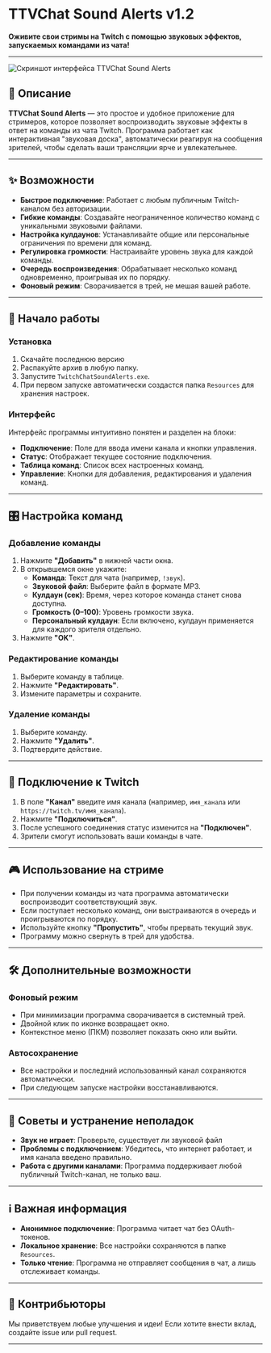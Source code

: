 # TTVChat Sound Alerts v1.2


**Оживите свои стримы на Twitch с помощью звуковых эффектов, запускаемых командами из чата!**

---

![Скриншот интерфейса TTVChat Sound Alerts](https://i.postimg.cc/J04ypgYW/image.png)

## 📖 Описание

**TTVChat Sound Alerts** — это простое и удобное приложение для стримеров, которое позволяет воспроизводить звуковые эффекты в ответ на команды из чата Twitch. Программа работает как интерактивная "звуковая доска", автоматически реагируя на сообщения зрителей, чтобы сделать ваши трансляции ярче и увлекательнее.

---

## ✨ Возможности

- **Быстрое подключение**: Работает с любым публичным Twitch-каналом без авторизации.
- **Гибкие команды**: Создавайте неограниченное количество команд с уникальными звуковыми файлами.
- **Настройка кулдаунов**: Устанавливайте общие или персональные ограничения по времени для команд.
- **Регулировка громкости**: Настраивайте уровень звука для каждой команды.
- **Очередь воспроизведения**: Обрабатывает несколько команд одновременно, проигрывая их по порядку.
- **Фоновый режим**: Сворачивается в трей, не мешая вашей работе.


---

## 🚀 Начало работы

### Установка
1. Скачайте последнюю версию
2. Распакуйте архив в любую папку.
3. Запустите `TwitchChatSoundAlerts.exe`.
4. При первом запуске автоматически создастся папка `Resources` для хранения настроек.

### Интерфейс
Интерфейс программы интуитивно понятен и разделен на блоки:
- **Подключение**: Поле для ввода имени канала и кнопки управления.
- **Статус**: Отображает текущее состояние подключения.
- **Таблица команд**: Список всех настроенных команд.
- **Управление**: Кнопки для добавления, редактирования и удаления команд.

---

## 🎛 Настройка команд

### Добавление команды
1. Нажмите **"Добавить"** в нижней части окна.
2. В открывшемся окне укажите:
   - **Команда**: Текст для чата (например, `!звук`).
   - **Звуковой файл**: Выберите файл в формате MP3.
   - **Кулдаун (сек)**: Время, через которое команда станет снова доступна.
   - **Громкость (0–100)**: Уровень громкости звука.
   - **Персональный кулдаун**: Если включено, кулдаун применяется для каждого зрителя отдельно.
3. Нажмите **"OK"**.

### Редактирование команды
1. Выберите команду в таблице.
2. Нажмите **"Редактировать"**.
3. Измените параметры и сохраните.

### Удаление команды
1. Выберите команду.
2. Нажмите **"Удалить"**.
3. Подтвердите действие.

---

## 🔗 Подключение к Twitch

1. В поле **"Канал"** введите имя канала (например, `имя_канала` или `https://twitch.tv/имя_канала`).
2. Нажмите **"Подключиться"**.
3. После успешного соединения статус изменится на **"Подключен"**.
4. Зрители смогут использовать ваши команды в чате.

---

## 🎮 Использование на стриме

- При получении команды из чата программа автоматически воспроизводит соответствующий звук.
- Если поступает несколько команд, они выстраиваются в очередь и проигрываются по порядку.
- Используйте кнопку **"Пропустить"**, чтобы прервать текущий звук.
- Программу можно свернуть в трей для удобства.

---

## 🛠 Дополнительные возможности

### Фоновый режим
- При минимизации программа сворачивается в системный трей.
- Двойной клик по иконке возвращает окно.
- Контекстное меню (ПКМ) позволяет показать окно или выйти.

### Автосохранение
- Все настройки и последний использованный канал сохраняются автоматически.
- При следующем запуске настройки восстанавливаются.

---

## 🛑 Советы и устранение неполадок

- **Звук не играет**: Проверьте, существует ли звуковой файл
- **Проблемы с подключением**: Убедитесь, что интернет работает, и имя канала введено правильно.
- **Работа с другими каналами**: Программа поддерживает любой публичный Twitch-канал, не только ваш.

---

## ℹ Важная информация

- **Анонимное подключение**: Программа читает чат без OAuth-токенов.
- **Локальное хранение**: Все настройки сохраняются в папке `Resources`.
- **Только чтение**: Программа не отправляет сообщения в чат, а лишь отслеживает команды.

---

## 🤝 Контрибьюторы

Мы приветствуем любые улучшения и идеи! Если хотите внести вклад, создайте issue или pull request.

---
